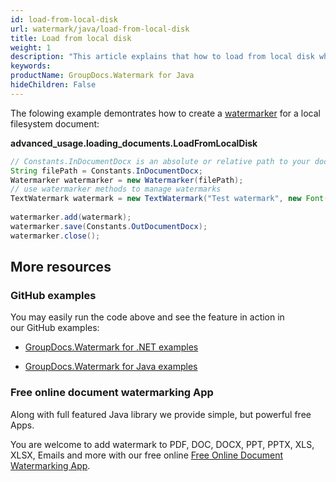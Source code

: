 ```yaml
---
id: load-from-local-disk
url: watermark/java/load-from-local-disk
title: Load from local disk
weight: 1
description: "This article explains that how to load from local disk while using GroupDocs. Watermarks Java API."
keywords: 
productName: GroupDocs.Watermark for Java
hideChildren: False
---
```

The folowing example demontrates how to create a [watermarker](https://apireference.groupdocs.com/watermark/java/com.groupdocs.watermark/Watermarker) for a local filesystem document:

**advanced\_usage.loading\_documents.LoadFromLocalDisk**

```java
// Constants.InDocumentDocx is an absolute or relative path to your document. Ex: "C:\\Docs\\document.docx"
String filePath = Constants.InDocumentDocx;                                                                 
Watermarker watermarker = new Watermarker(filePath);                                                        
// use watermarker methods to manage watermarks                                                             
TextWatermark watermark = new TextWatermark("Test watermark", new Font("Arial", 12));                       
                                                                                                            
watermarker.add(watermark);                                                                                 
watermarker.save(Constants.OutDocumentDocx);                                                                
watermarker.close();                                                                                      
```

## More resources

### GitHub examples

You may easily run the code above and see the feature in action in our GitHub examples:

*   [GroupDocs.Watermark for .NET examples](https://github.com/groupdocs-watermark/GroupDocs.Watermark-for-.NET)
    
*   [GroupDocs.Watermark for Java examples](https://github.com/groupdocs-watermark/GroupDocs.Watermark-for-Java)
    

### Free online document watermarking App

Along with full featured Java library we provide simple, but powerful free Apps.

You are welcome to add watermark to PDF, DOC, DOCX, PPT, PPTX, XLS, XLSX, Emails and more with our free online [Free Online Document Watermarking App](https://products.groupdocs.app/watermark).
